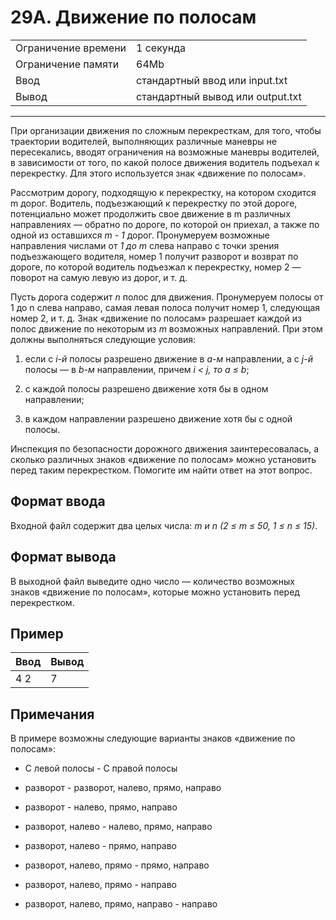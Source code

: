 # 29A. Движение по полосам

<table>
  <tr>
  	<td>Ограничение времени</td>
  	<td>1 секунда</td>
  </tr>
  <tr>
  	<td>Ограничение памяти</td>
  	<td>64Mb</td>
  </tr>
  <tr>
  	<td>Ввод</td>
  	<td>стандартный ввод или input.txt</td>
  </tr>
  <tr>
  	<td>Вывод</td>
  	<td>стандартный вывод или output.txt</td>
  </tr>
</table>

---
При организации движения по сложным перекресткам, для того, чтобы траектории водителей, выполняющих различные маневры не пересекались, вводят ограничения на возможные маневры водителей, в зависимости от того, по какой полосе движения водитель подъехал к перекрестку. Для этого используется знак «движение по полосам».

Рассмотрим дорогу, подходящую к перекрестку, на котором сходится m дорог. Водитель, подъезжающий к перекрестку по этой дороге, потенциально может продолжить свое движение в m различных направлениях — обратно по дороге, по которой он приехал, а также по одной из оставшихся *m - 1* дорог. Пронумеруем возможные направления числами от *1 до m* слева направо с точки зрения подъезжающего водителя, номер 1 получит разворот и возврат по дороге, по которой водитель подъезжал к перекрестку, номер 2 — поворот на самую левую из дорог, и т. д.

Пусть дорога содержит *n* полос для движения. Пронумеруем полосы от 1 до n слева направо, самая левая полоса получит номер 1, следующая номер 2, и т. д. Знак «движение по полосам» разрешает каждой из полос движение по некоторым из *m* возможных направлений. При этом должны выполняться следующие условия:

1. если с *i-й* полосы разрешено движение в *a-м* направлении, а с *j-й* полосы — в *b-м* направлении, причем *i < j, то a ≤ b*;

2. с каждой полосы разрешено движение хотя бы в одном направлении;

3. в каждом направлении разрешено движение хотя бы с одной полосы.

Инспекция по безопасности дорожного движения заинтересовалась, а сколько различных знаков «движение по полосам» можно установить перед таким перекрестком. Помогите им найти ответ на этот вопрос.

## Формат ввода

Входной файл содержит два целых числа: *m и n (2 ≤ m ≤ 50, 1 ≤ n ≤ 15)*.

## Формат вывода

В выходной файл выведите одно число — количество возможных знаков «движение по полосам», которые можно установить перед перекрестком.

## Пример

|Ввод|Вывод|
|---|---|
|4 2|7|

## Примечания

В примере возможны следующие варианты знаков «движение по полосам»:  

* С левой полосы - С правой полосы  

* разворот - разворот, налево, прямо, направо  

* разворот - налево, прямо, направо  

* разворот, налево - налево, прямо, направо  

* разворот, налево - прямо, направо  

* разворот, налево, прямо - прямо, направо  

* разворот, налево, прямо - направо  

* разворот, налево, прямо, направо - направо
